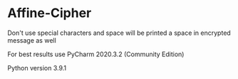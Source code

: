 # Affine-Cipher

Don't use special characters and space will be printed a space in encrypted message as well

For best results use PyCharm 2020.3.2 (Community Edition)

Python version 3.9.1

